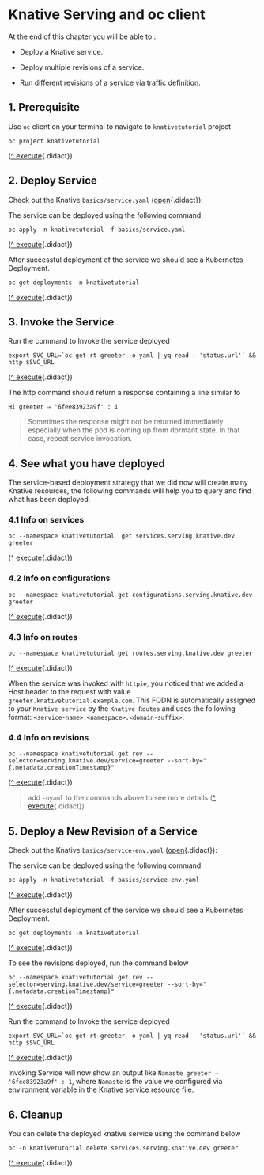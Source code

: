 # Knative Serving and oc client

At the end of this chapter you will be able to :

- Deploy a Knative service.

- Deploy multiple revisions of a service.

- Run different revisions of a service via traffic definition.

## 1. Prerequisite

Use `oc` client on your terminal to navigate to `knativetutorial` project

```
oc project knativetutorial
```
([^ execute](didact://?commandId=vscode.didact.sendNamedTerminalAString&text=ocTerm$$oc%20project%20knativetutorial&completion=Run%20oc%20project%20command. "Opens a new terminal and sends the command above"){.didact})

## 2. Deploy Service

Check out the Knative `basics/service.yaml` ([open](didact://?commandId=vscode.openFolder&projectFilePath=basics/service.yaml&completion=Opened%20the%20service.yaml%20file "Opens the basics/service.yaml file"){.didact}):

The service can be deployed using the following command:

```
oc apply -n knativetutorial -f basics/service.yaml
```
([^ execute](didact://?commandId=vscode.didact.sendNamedTerminalAString&text=knTerm$$oc%20apply%20-n%20knativetutorial%20-f%20basics/service.yaml&completion=Run%20oc%20apply%20command. "Opens a new terminal and sends the command above"){.didact})

After successful deployment of the service we should see a Kubernetes Deployment.

```
oc get deployments -n knativetutorial
```
([^ execute](didact://?commandId=vscode.didact.sendNamedTerminalAString&text=ocTerm$$oc%20get%20deployments%20-n%20knativetutorial&completion=Run%20oc%20get%20deployments%20command. "Opens a new terminal and sends the command above"){.didact})

## 3. Invoke the Service

Run the command to Invoke the service deployed
```
export SVC_URL=`oc get rt greeter -o yaml | yq read - 'status.url'` && http $SVC_URL
```
([^ execute](didact://?commandId=vscode.didact.sendNamedTerminalAString&text=curlTerm$$export%20SVC_URL%3D%60oc%20get%20rt%20greeter%20-o%20yaml%20%7C%20yq%20read%20-%20%27status.url%27%60%20%26%26%20http%20%24SVC_URL%0A&completion=Invoke%20Knative%20deployment. "Opens a new terminal and sends the command above"){.didact})

The http command should return a response containing a line similar to 
```
Hi greeter ⇒ '6fee83923a9f' : 1
```

> Sometimes the response might not be returned immediately especially when the pod is coming up from dormant state. In that case, repeat service invocation.

## 4. See what you have deployed

The service-based deployment strategy that we did now will create many Knative resources, the following commands will help you to query and find what has been deployed.

### 4.1 Info on services
```
oc --namespace knativetutorial  get services.serving.knative.dev greeter
```
([^ execute](didact://?commandId=vscode.didact.sendNamedTerminalAString&text=ocTerm$$oc%20--namespace%20knativetutorial%20get%20services.serving.knative.dev%20greeter&completion=Run%20oc%20get%20kn-services%20command. "Opens a new terminal and sends the command above"){.didact})

### 4.2 Info on configurations

```
oc --namespace knativetutorial get configurations.serving.knative.dev greeter
```
([^ execute](didact://?commandId=vscode.didact.sendNamedTerminalAString&text=ocTerm$$oc%20--namespace%20knativetutorial%20get%20configurations.serving.knative.dev%20greeter&completion=Run%20oc%20get%20kn-config%20command. "Opens a new terminal and sends the command above"){.didact})

### 4.3 Info on routes

```
oc --namespace knativetutorial get routes.serving.knative.dev greeter
```
([^ execute](didact://?commandId=vscode.didact.sendNamedTerminalAString&text=ocTerm$$oc%20--namespace%20knativetutorial%20get%20routes.serving.knative.dev%20greeter&completion=Run%20oc%20get%20kn-routes%20command. "Opens a new terminal and sends the command above"){.didact})

When the service was invoked with `httpie`, you noticed that we added a Host header to the request with value `greeter.knativetutorial.example.com`. This FQDN is automatically assigned to your `Knative service` by the `Knative Routes` and uses the following format: `<service-name>.<namespace>.<domain-suffix>`.

### 4.4 Info on revisions

```
oc --namespace knativetutorial get rev --selector=serving.knative.dev/service=greeter --sort-by="{.metadata.creationTimestamp}"
```
([^ execute](didact://?commandId=vscode.didact.sendNamedTerminalAString&text=ocTerm$$oc%20--namespace%20knativetutorial%20get%20rev%20--selector%3Dserving.knative.dev%2Fservice%3Dgreeter%20--sort-by%3D%22%7B.metadata.creationTimestamp%7D%22%0A&completion=Run%20oc%20get%20kn-services%20command. "Opens a new terminal and sends the command above"){.didact})

>add `-oyaml` to the commands above to see more details
([^ execute](didact://?commandId=vscode.didact.sendNamedTerminalAString&text=ocTerm$$oc%20--namespace%20knativetutorial%20get%20rev%20--selector%3Dserving.knative.dev%2Fservice%3Dgreeter%20--sort-by%3D%22%7B.metadata.creationTimestamp%7D%22%20-oyaml&completion=Run%20oc%20get%20kn-services%20command. "Opens a new terminal and sends the command above"){.didact})

## 5. Deploy a New Revision of a Service

Check out the Knative `basics/service-env.yaml` ([open](didact://?commandId=vscode.openFolder&projectFilePath=basics/service-env.yaml&completion=Opened%20the%20service-env.yaml%20file "Opens the basics/service-env.yaml file"){.didact}):

The service can be deployed using the following command:

```
oc apply -n knativetutorial -f basics/service-env.yaml
```
([^ execute](didact://?commandId=vscode.didact.sendNamedTerminalAString&text=knTerm$$oc%20apply%20-n%20knativetutorial%20-f%20basics/service-env.yaml&completion=Run%20oc%20apply%20command. "Opens a new terminal and sends the command above"){.didact})

After successful deployment of the service we should see a Kubernetes Deployment.

```
oc get deployments -n knativetutorial
```
([^ execute](didact://?commandId=vscode.didact.sendNamedTerminalAString&text=ocTerm$$oc%20get%20deployments%20-n%20knativetutorial&completion=Run%20oc%20get%20deployments%20command. "Opens a new terminal and sends the command above"){.didact})

To see the revisions deployed, run the command below

```
oc --namespace knativetutorial get rev --selector=serving.knative.dev/service=greeter --sort-by="{.metadata.creationTimestamp}"
```
([^ execute](didact://?commandId=vscode.didact.sendNamedTerminalAString&text=ocTerm$$oc%20--namespace%20knativetutorial%20get%20rev%20--selector%3Dserving.knative.dev%2Fservice%3Dgreeter%20--sort-by%3D%22%7B.metadata.creationTimestamp%7D%22%0A&completion=Run%20oc%20get%20kn-services%20command. "Opens a new terminal and sends the command above"){.didact})

Run the command to Invoke the service deployed
```
export SVC_URL=`oc get rt greeter -o yaml | yq read - 'status.url'` && http $SVC_URL
```
([^ execute](didact://?commandId=vscode.didact.sendNamedTerminalAString&text=curlTerm$$export%20SVC_URL%3D%60oc%20get%20rt%20greeter%20-o%20yaml%20%7C%20yq%20read%20-%20%27status.url%27%60%20%26%26%20http%20%24SVC_URL%0A&completion=Invoke%20Knative%20deployment. "Opens a new terminal and sends the command above"){.didact})

Invoking Service will now show an output like `Namaste greeter ⇒ '6fee83923a9f' : 1`, where `Namaste` is the value we configured via environment variable in the Knative service resource file.

## 6. Cleanup

You can delete the deployed knative service using the command below

```
oc -n knativetutorial delete services.serving.knative.dev greeter
```
([^ execute](didact://?commandId=vscode.didact.sendNamedTerminalAString&text=ocTerm$$oc%20--namespace%20knativetutorial%20delete%20services.serving.knative.dev%20greeter&completion=Run%20oc%20delete%20kn-services%20command. "Opens a new terminal and sends the command above"){.didact})